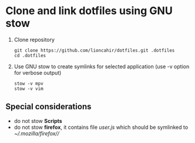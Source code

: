# Clone and link dotfiles using GNU stow

1. Clone repository
   
   ```shell
   git clone https://github.com/lioncahir/dotfiles.git .dotfiles
   cd .dotfiles
   ```

1. Use GNU stow to create symlinks for selected application (use -v option for verbose output)

   ```shell
   stow -v mpv
   stow -v vim
   ```

## Special considerations

- do not stow **Scripts**
- do not stow **firefox**, it contains file *user.js* which should be symlinked to *~/.mozilla/firefox/<profileXXX>/*
